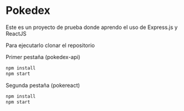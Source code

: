 # Pokedex

Este es un proyecto de prueba donde aprendo el uso de Express.js y ReactJS

Para ejecutarlo clonar el repositorio

Primer pestaña (pokedex-api)
```sh
npm install
npm start
```

Segunda pestaña (pokereact)

```sh
npm install
npm start
```
